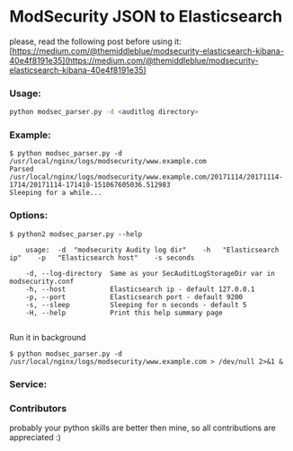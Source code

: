 # ModSecurity JSON to Elasticsearch
please, read the following post before using it:
[https://medium.com/@themiddleblue/modsecurity-elasticsearch-kibana-40e4f8191e35](https://medium.com/@themiddleblue/modsecurity-elasticsearch-kibana-40e4f8191e35)

### Usage:
```bash
python modsec_parser.py -d <auditlog directory>
```

### Example:
```
$ python modsec_parser.py -d /usr/local/nginx/logs/modsecurity/www.example.com
Parsed /usr/local/nginx/logs/modsecurity/www.example.com/20171114/20171114-1714/20171114-171410-151067605036.512983
Sleeping for a while...
```

### Options:

```
$ python2 modsec_parser.py --help

    usage:  -d  "modsecurity Audity log dir"    -h   "Elasticsearch ip"    -p   "Elasticsearch host"    -s seconds

    -d, --log-directory  Same as your SecAuditLogStorageDir var in modsecurity.conf
    -h, --host           Elasticsearch ip - default 127.0.0.1
    -p, --port           Elasticsearch port - default 9200
    -s, --sleep          Sleeping for n seconds - default 5
    -H, --help           Print this help summary page


```


Run it in background

```
$ python modsec_parser.py -d /usr/local/nginx/logs/modsecurity/www.example.com > /dev/null 2>&1 &
```

### Service:



### Contributors
probably your python skills are better then mine, so all contributions are appreciated :)


